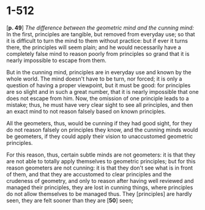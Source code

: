# 1-512

[**p. 49**] *The difference between the geometric mind and the cunning
mind:* In the first, principles are tangible, but removed from
everyday use; so that it is difficult to turn the mind to them without
practice: but if ever it turns there, the principles will seem plain;
and he would necessarily have a completely false mind to reason poorly
from principles so grand that it is nearly impossible to escape
from them.

But in the cunning mind, principles are in everyday use and known by
the whole world.  The mind doesn't have to be turn, nor forced; it is
only a question of having a proper viewpoint, but it must be good: for
principles are so slight and in such a great number, that it is nearly
impossible that one does not escape from him.  Now, the omission of
one principle leads to a mistake; thus, he must have very clear sight
to see all principles, and then an exact mind to not reason falsely
based on known principles.

All the geometers, thus, would be cunning if they had good sight, for
they do not reason falsely on principles they know, and the cunning
minds would be geometers, if they could apply their vision to
unaccustomed geometric principles.

For this reason, thus, certain subtle minds are not geometers: it is
that they are not able to totally apply themselves to geometric
principles; but for this reason geometers are not cunning: it is that
they don't see what is in front of them, and that they are accustomed
to clear principles and the crudeness of geometry, and only to reason
after having well reviewed and managed their principles, they are lost
in cunning things, where principles do not allow themselves to be
managed thus.  They [principles] are hardly seen, they are felt sooner
than they are [**50**] seen;
